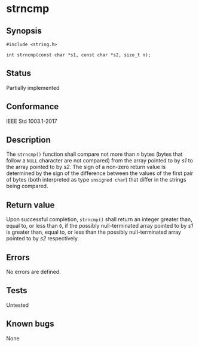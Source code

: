 # strncmp

## Synopsis

`#include <string.h>`

`int strncmp(const char *s1, const char *s2, size_t n);`

## Status

Partially implemented

## Conformance

IEEE Std 1003.1-2017

## Description

The `strncmp()` function shall compare not more than _n_ bytes (bytes that follow a `NULL` character are not compared)
from the array pointed to by _s1_ to the array pointed to by _s2_.
The sign of a non-zero return value is determined by the sign of the difference between the values of the first pair of
bytes (both interpreted as type `unsigned char`) that differ in the strings being compared.

## Return value

Upon successful completion, `strncmp()` shall return an integer greater than, equal to, or less than `0`, if the
possibly null-terminated array pointed to by _s1_ is greater than, equal to, or less than the possibly null-terminated
array pointed to by _s2_ respectively.

## Errors

No errors are defined.

## Tests

Untested

## Known bugs

None
